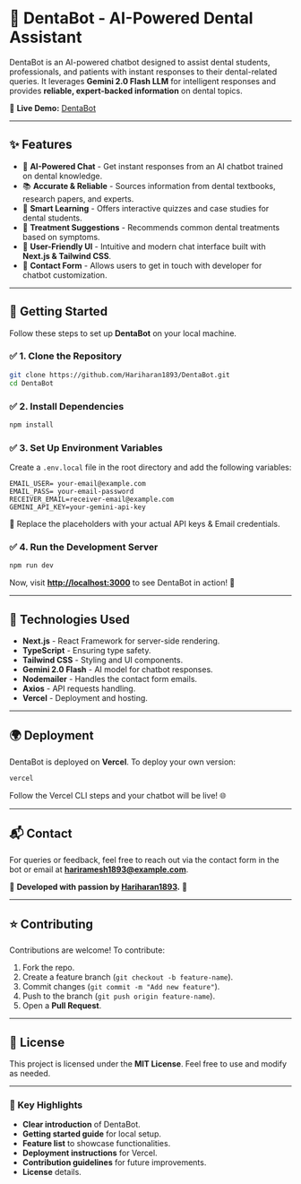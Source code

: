 # 🦷 DentaBot - AI-Powered Dental Assistant

DentaBot is an AI-powered chatbot designed to assist dental students, professionals, and patients with instant responses to their dental-related queries. It leverages **Gemini 2.0 Flash LLM** for intelligent responses and provides **reliable, expert-backed information** on dental topics.

🔗 **Live Demo:** [DentaBot](https://dentabot.vercel.app/)  

---

## ✨ Features

- 🤖 **AI-Powered Chat** - Get instant responses from an AI chatbot trained on dental knowledge.
- 📚 **Accurate & Reliable** - Sources information from dental textbooks, research papers, and experts.
- 🧠 **Smart Learning** - Offers interactive quizzes and case studies for dental students.
- 🏥 **Treatment Suggestions** - Recommends common dental treatments based on symptoms.
- 🎨 **User-Friendly UI** - Intuitive and modern chat interface built with **Next.js & Tailwind CSS**.
- 📩 **Contact Form** - Allows users to get in touch with developer for chatbot customization.

---

## 🚀 Getting Started

Follow these steps to set up **DentaBot** on your local machine.

### ✅ **1. Clone the Repository**

```sh
git clone https://github.com/Hariharan1893/DentaBot.git
cd DentaBot
```

### ✅ **2. Install Dependencies**

```sh
npm install
```

### ✅ **3. Set Up Environment Variables**

Create a `.env.local` file in the root directory and add the following variables:

```env
EMAIL_USER= your-email@example.com
EMAIL_PASS= your-email-password
RECEIVER_EMAIL=receiver-email@example.com
GEMINI_API_KEY=your-gemini-api-key
```

🔹 Replace the placeholders with your actual API keys & Email credentials.

### ✅ **4. Run the Development Server**

```sh
npm run dev
```

Now, visit **[http://localhost:3000](http://localhost:3000)** to see DentaBot in action! 🎉

---

## 🔧 Technologies Used

- **Next.js** - React Framework for server-side rendering.
- **TypeScript** - Ensuring type safety.
- **Tailwind CSS** - Styling and UI components.
- **Gemini 2.0 Flash** - AI model for chatbot responses.
- **Nodemailer** - Handles the contact form emails.
- **Axios** - API requests handling.
- **Vercel** - Deployment and hosting.

---

## 🌍 Deployment

DentaBot is deployed on **Vercel**. To deploy your own version:

```sh
vercel
```

Follow the Vercel CLI steps and your chatbot will be live! 🌐

---

## 📬 Contact

For queries or feedback, feel free to reach out via the contact form in the bot or email at **hariramesh1893@example.com**.

💙 **Developed with passion by [Hariharan1893](https://www.linkedin.com/in/hariharanr18/).** 🚀

---

## ⭐ Contributing

Contributions are welcome! To contribute:

1. Fork the repo.
2. Create a feature branch (`git checkout -b feature-name`).
3. Commit changes (`git commit -m "Add new feature"`).
4. Push to the branch (`git push origin feature-name`).
5. Open a **Pull Request**.

---

## 📜 License

This project is licensed under the **MIT License**. Feel free to use and modify as needed.

---

### **📌 Key Highlights**

- **Clear introduction** of DentaBot.
- **Getting started guide** for local setup.
- **Feature list** to showcase functionalities.
- **Deployment instructions** for Vercel.
- **Contribution guidelines** for future improvements.
- **License** details.
